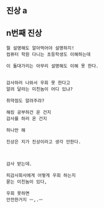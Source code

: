 ## 진상 a
## n번째 진상

```
뭘 설명해도 알아먹어야 설명하지!
컴퓨터 학원 다니는 초등학생도 이해하는데

이 돌대가리는 아무리 설명해도 이해 못 한다.


```

```
감사하러 나와서 우회 못 한다고
알려 달라는 미친놈이 어디 있냐?

취약점도 알려주랴?

해킹 공부하건 온 건지
감사를 하러 온 건지

하나만 해
```

```
진상은 지가 진상이라고 생각 안한다.


```

```

감사 받는데.

피감사회사에게 어떻게 우회 하는지 
묻는 미친놈이 있다,

우회 못하면 
안전한거지 ㅡ,.ㅡ
```
